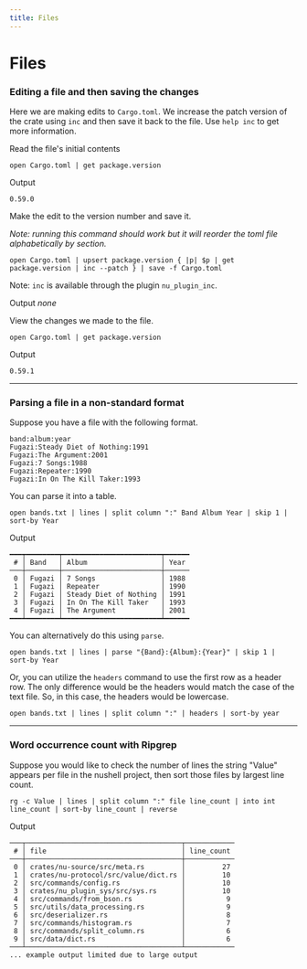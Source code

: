 ```yaml
---
title: Files
---
```


# Files

### Editing a file and then saving the changes

Here we are making edits to `Cargo.toml`. We increase the patch version of the crate using `inc` and then save it back to the file.
Use `help inc` to get more information.

Read the file's initial contents

```nu
open Cargo.toml | get package.version
```

Output

`0.59.0`

Make the edit to the version number and save it.

_Note: running this command should work but it will reorder the toml file alphabetically by section._

```nu
open Cargo.toml | upsert package.version { |p| $p | get package.version | inc --patch } | save -f Cargo.toml
```

Note: `inc` is available through the plugin `nu_plugin_inc`.

Output
_none_

View the changes we made to the file.

```nu
open Cargo.toml | get package.version
```

Output

`0.59.1`

---

### Parsing a file in a non-standard format

Suppose you have a file with the following format.

```
band:album:year
Fugazi:Steady Diet of Nothing:1991
Fugazi:The Argument:2001
Fugazi:7 Songs:1988
Fugazi:Repeater:1990
Fugazi:In On The Kill Taker:1993
```

You can parse it into a table.

```nu
open bands.txt | lines | split column ":" Band Album Year | skip 1 | sort-by Year
```

Output

```
━━━┯━━━━━━━━┯━━━━━━━━━━━━━━━━━━━━━━━━┯━━━━━━
 # │ Band   │ Album                  │ Year
───┼────────┼────────────────────────┼──────
 0 │ Fugazi │ 7 Songs                │ 1988
 1 │ Fugazi │ Repeater               │ 1990
 2 │ Fugazi │ Steady Diet of Nothing │ 1991
 3 │ Fugazi │ In On The Kill Taker   │ 1993
 4 │ Fugazi │ The Argument           │ 2001
━━━┷━━━━━━━━┷━━━━━━━━━━━━━━━━━━━━━━━━┷━━━━━━
```

You can alternatively do this using `parse`.

```nu
open bands.txt | lines | parse "{Band}:{Album}:{Year}" | skip 1 | sort-by Year
```

Or, you can utilize the `headers` command to use the first row as a header row. The only difference would be the headers would match the case of the text file. So, in this case, the headers would be lowercase.

```nu
open bands.txt | lines | split column ":" | headers | sort-by year
```

---

### Word occurrence count with Ripgrep

Suppose you would like to check the number of lines the string "Value" appears per file in the nushell project, then sort those files by largest line count.

```nu
rg -c Value | lines | split column ":" file line_count | into int line_count | sort-by line_count | reverse
```

Output

```
───┬──────────────────────────────────────┬────────────
 # │ file                                 │ line_count
───┼──────────────────────────────────────┼────────────
 0 │ crates/nu-source/src/meta.rs         │         27
 1 │ crates/nu-protocol/src/value/dict.rs │         10
 2 │ src/commands/config.rs               │         10
 3 │ crates/nu_plugin_sys/src/sys.rs      │         10
 4 │ src/commands/from_bson.rs            │          9
 5 │ src/utils/data_processing.rs         │          9
 6 │ src/deserializer.rs                  │          8
 7 │ src/commands/histogram.rs            │          7
 8 │ src/commands/split_column.rs         │          6
 9 │ src/data/dict.rs                     │          6
───┴──────────────────────────────────────┴────────────
... example output limited due to large output
```
